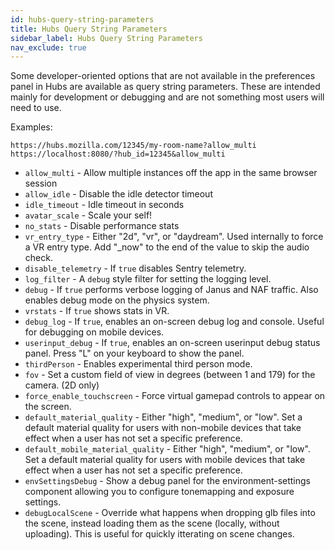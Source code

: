 ```yaml
---
id: hubs-query-string-parameters
title: Hubs Query String Parameters
sidebar_label: Hubs Query String Parameters
nav_exclude: true
---
```


Some developer-oriented options that are not available in the preferences panel in Hubs are available as query string parameters. These are intended mainly for development or debugging and are not something most users will need to use.

Examples:
```
https://hubs.mozilla.com/12345/my-room-name?allow_multi
https://localhost:8080/?hub_id=12345&allow_multi
```

- `allow_multi` - Allow multiple instances off the app in the same browser session
- `allow_idle` - Disable the idle detector timeout
- `idle_timeout` - Idle timeout in seconds
- `avatar_scale` - Scale your self!
- `no_stats` - Disable performance stats
- `vr_entry_type` - Either "2d", "vr", or "daydream". Used internally to force a VR entry type. Add "_now" to the end of the value to skip the audio check.
- `disable_telemetry` - If `true` disables Sentry telemetry.
- `log_filter` - A `debug` style filter for setting the logging level.
- `debug` - If `true` performs verbose logging of Janus and NAF traffic. Also enables debug mode on the physics system.
- `vrstats` - If `true` shows stats in VR.
- `debug_log` - If `true`, enables an on-screen debug log and console. Useful for debugging on mobile devices.
- `userinput_debug` - If `true`, enables an on-screen userinput debug status panel. Press "L" on your keyboard to show the panel.
- `thirdPerson` - Enables experimental third person mode.
- `fov` - Set a custom field of view in degrees (between 1 and 179) for the camera. (2D only)
- `force_enable_touchscreen` - Force virtual gamepad controls to appear on the screen.
- `default_material_quality` - Either "high", "medium", or "low". Set a default material quality for users with non-mobile devices that take effect when a user has not set a specific preference.
- `default_mobile_material_quality` - Either "high", "medium", or "low". Set a default material quality for users with mobile devices that take effect when a user has not set a specific preference.
- `envSettingsDebug` - Show a debug panel for the environment-settings component allowing you to configure tonemapping and exposure settings.
- `debugLocalScene` - Override what happens when dropping glb files into the scene, instead loading them as the scene (locally, without uploading). This is useful for quickly itterating on scene changes.
